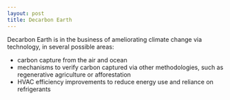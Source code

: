 ```yaml
---
layout: post
title: Decarbon Earth
---
```


Decarbon Earth is in the business of ameliorating climate change via technology, in several possible areas:
* carbon capture from the air and ocean
* mechanisms to verify carbon captured via other methodologies, such as regenerative agriculture or afforestation
* HVAC efficiency improvements to reduce energy use and reliance on refrigerants
